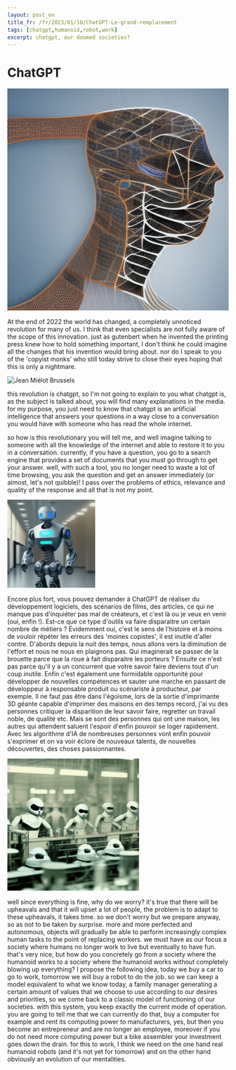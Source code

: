 ```yaml
---
layout: post_en
title_fr: /fr/2023/01/10/ChatGPT-Le-grand-remplacement
tags: [chatgpt,humanoid,robot,work] 
excerpt: chatgpt, our doomed societies?
---
```


# ChatGPT

![chatgpt](/assets/img/chatgpt.png)

At the end of 2022 the world has changed, a completely unnoticed revolution for many of us. I think that even specialists are not fully aware of the scope of this innovation. just as gutenbert when he invented the printing press knew how to hold something important, I don't think he could imagine all the changes that his invention would bring about. nor do I speak to you of the 'copyist monks' who still today strive to close their eyes hoping that this is only a nightmare.

<img src="/assets/img/Jean_Miélot_Brussels.jpg" alt="Jean Miélot Brussels" width="200" />



this revolution is chatgpt, so I'm not going to explain to you what chatgpt is, as the subject is talked about, you will find many explanations in the media. for my purpose, you just need to know that chatgpt is an artificial intelligence that answers your questions in a way close to a conversation you would have with someone who has read the whole internet.

so how is this revolutionary you will tell me, and well imagine talking to someone with all the knowledge of the internet and able to restore it to you in a conversation. currently, if you have a question, you go to a search engine that provides a set of documents that you must go through to get your answer. well, with such a tool, you no longer need to waste a lot of time browsing, you ask the question and get an answer immediately (or almost, let's not quibble)! I pass over the problems of ethics, relevance and quality of the response and all that is not my point.


<img src="/assets/img/humanoide au travail.png" alt="Humanoide au travail" width="200" />


Encore plus fort, vous pouvez demander à ChatGPT de réaliser du développement logiciels, des scénarios de films, des articles, ce qui ne manque pas d'inquiéter pas mal de créateurs, et c'est là ou je veux en venir (oui, enfin !). Est-ce que ce type d'outils va faire disparaitre un certain nombre de métiers ? Évidemment oui, c'est le sens de l'histoire et à moins de vouloir répéter les erreurs des 'moines copistes', il est inutile d'aller contre. D'abords depuis la nuit des temps, nous allons vers la diminution de l'effort et nous ne nous en plaignons pas. Qui imaginerait se passer de la brouette parce que la roue à fait disparaitre les porteurs ?  Ensuite ce n'est pas parce qu'il y a un concurrent que votre savoir faire deviens tout d'un coup inutile. Enfin c'est également une formidable opportunité pour développer de nouvelles compétences et sauter une marche en passant de développeur à responsable produit ou scénariste à producteur, par exemple. Il ne faut pas être dans l'égoïsme, lors de la sortie d'imprimante 3D géante capable d'imprimer des maisons en des temps record, j'ai vu des personnes critiquer la disparition de leur savoir faire, regretter un travail noble, de qualité etc. Mais se sont des personnes qui ont une maison, les autres qui attendent saluent l'espoir d'enfin pouvoir se loger rapidement. Avec les algorithme d'IA de nombreuses personnes vont enfin pouvoir s'exprimer et on va voir éclore de nouveaux talents, de nouvelles découvertes, des choses passionnantes.

<img src="/assets/img/factory of friendly humanoids at work.png" alt="Factory of friendly humanoids at work" width="300" />

well since everything is fine, why do we worry? it's true that there will be upheavals and that it will upset a lot of people, the problem is to adapt to these upheavals, it takes time. so we don't worry but we prepare anyway, so as not to be taken by surprise. more and more perfected and autonomous, objects will gradually be able to perform increasingly complex human tasks to the point of replacing workers. we must have as our focus a society where humans no longer work to live but eventually to have fun. that's very nice, but how do you concretely go from a society where the humanoid works to a society where the humanoid works without completely blowing up everything? I propose the following idea, today we buy a car to go to work, tomorrow we will buy a robot to do the job. so we can keep a model equivalent to what we know today, a family manager generating a certain amount of values ​​that we choose to use according to our desires and priorities, so we come back to a classic model of functioning of our societies. with this system, you keep exactly the current mode of operation. you are going to tell me that we can currently do that, buy a computer for example and rent its computing power to manufacturers, yes, but then you become an entrepreneur and are no longer an employee, moreover if you do not need more computing power but a bike assembler your investment goes down the drain. for this to work, I think we need on the one hand real humanoid robots (and it's not yet for tomorrow) and on the other hand obviously an evolution of our mentalities.


